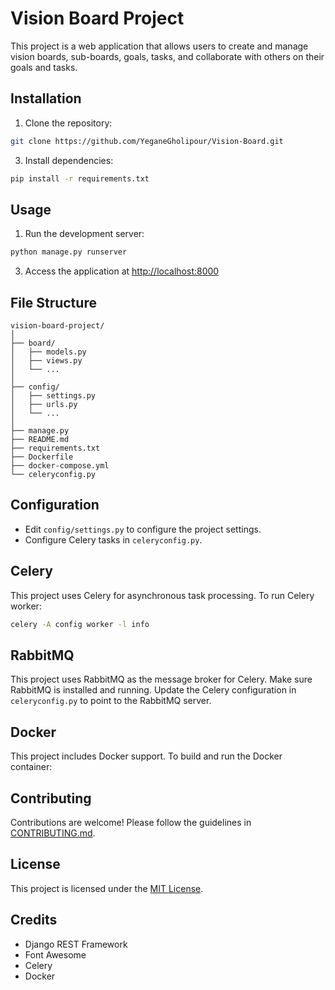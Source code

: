 # Vision Board Project

This project is a web application that allows users to create and manage vision boards, sub-boards, goals, tasks, and collaborate with others on their goals and tasks.

## Installation

1. Clone the repository:
```bash
git clone https://github.com/YeganeGholipour/Vision-Board.git
```

3. Install dependencies:
```bash
pip install -r requirements.txt
```

## Usage

1. Run the development server:
```bash
python manage.py runserver
```

3. Access the application at [http://localhost:8000](http://localhost:8000)

## File Structure
```
vision-board-project/
│
├── board/
│   ├── models.py
│   ├── views.py
│   └── ...
│
├── config/
│   ├── settings.py
│   ├── urls.py
│   └── ...
│
├── manage.py
├── README.md
├── requirements.txt
├── Dockerfile
├── docker-compose.yml
└── celeryconfig.py
```

## Configuration

- Edit `config/settings.py` to configure the project settings.
- Configure Celery tasks in `celeryconfig.py`.

## Celery

This project uses Celery for asynchronous task processing. To run Celery worker:

```bash
celery -A config worker -l info
```

## RabbitMQ

This project uses RabbitMQ as the message broker for Celery. Make sure RabbitMQ is installed and running. Update the Celery configuration in `celeryconfig.py` to point to the RabbitMQ server.

## Docker

This project includes Docker support. To build and run the Docker container:




## Contributing

Contributions are welcome! Please follow the guidelines in [CONTRIBUTING.md](CONTRIBUTING.md).

## License

This project is licensed under the [MIT License](LICENSE).

## Credits

- Django REST Framework
- Font Awesome
- Celery
- Docker
